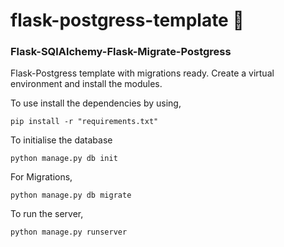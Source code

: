 # flask-postgress-template 🐍

### Flask-SQlAlchemy-Flask-Migrate-Postgress

Flask-Postgress template with migrations ready. Create a virtual environment and install the modules.

To use install the dependencies by using, 
```
pip install -r "requirements.txt"
```

To initialise the database
```
python manage.py db init
```

For Migrations,
```
python manage.py db migrate
```

To run the server,
```
python manage.py runserver
```